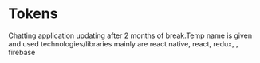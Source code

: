 # Tokens
Chatting application updating after 2 months of break.Temp name is given and used technologies/libraries mainly are react native, react, redux, , firebase
